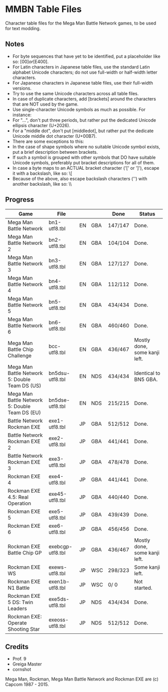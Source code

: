 MMBN Table Files
================
Character table files for the Mega Man Battle Network games, to be used for text modding.

Notes
-----
* For byte sequences that have yet to be identified, put a placeholder like so: [$00] or [$E400].
* For Latin characters in Japanese table files, use the standard Latin alphabet Unicode characters; do not use full-width or half-width letter characters.
* For Japanese characters in Japanese table files, use their full-width versions.
* Try to use the same Unicode characters across all table files.
* In case of duplicate characters, add [brackets] around the characters that are NOT used by the game.
* Use single-character Unicode symbols as much as possible. For instance:
* For "...", don't put three periods, but rather put the dedicated Unicode ellipsis character (U+2026).
* For a "middle dot", don't put [middledot], but rather put the dedicate Unicode middle dot character (U+00B7).
* There are some exceptions to this:
* In the case of shape symbols where no suitable Unicode symbol exists, put a brief description between brackets.
* If such a symbol is grouped with other symbols that DO have suitable Unicode symbols, preferably put bracket descriptions for all of them.
* In case a byte maps to an ACTUAL bracket character ('[' or ']'), escape it with a backslash, like so: \\[
* Because of the above, also escape backslash characters ('\') with another backslash, like so: \\\\

Progress
--------
| Game                                           | File             |    |     | Done    | Status				|
|------------------------------------------------|------------------|----|-----|---------|--------------------------------------|
| Mega Man Battle Network                        | bn1-utf8.tbl     | EN | GBA | 147/147 | Done.				|
| Mega Man Battle Network 2                      | bn2-utf8.tbl     | EN | GBA | 104/104 | Done.				|
| Mega Man Battle Network 3                      | bn3-utf8.tbl     | EN | GBA | 127/127 | Done.				|
| Mega Man Battle Network 4                      | bn4-utf8.tbl     | EN | GBA | 112/112 | Done.				|
| Mega Man Battle Network 5                      | bn5-utf8.tbl     | EN | GBA | 434/434 | Done.				|
| Mega Man Battle Network 6                      | bn6-utf8.tbl     | EN | GBA | 460/460 | Done.				|
| Mega Man Battle Chip Challenge                 | bcc-utf8.tbl     | EN | GBA | 436/467 | Mostly done, some kanji left.	|
| Mega Man Battle Network 5: Double Team DS (US) | bn5dsu-utf8.tbl  | EN | NDS | 434/434 | Identical to BN5 GBA.		|
| Mega Man Battle Network 5: Double Team DS (EU) | bn5dse-utf8.tbl  | EN | NDS | 215/215 | Done.				|
| Battle Network Rockman EXE                     | exe1-utf8.tbl    | JP | GBA | 512/512 | Done.				|
| Battle Network Rockman EXE 2                   | exe2-utf8.tbl    | JP | GBA | 441/441 | Done.				|
| Battle Network Rockman EXE 3                   | exe3-utf8.tbl    | JP | GBA | 478/478 | Done.				|
| Rockman EXE 4                                  | exe4-utf8.tbl    | JP | GBA | 441/441 | Done.				|
| Rockman EXE 4.5: Real Operation                | exe45-utf8.tbl   | JP | GBA | 440/440 | Done.				|
| Rockman EXE 5                                  | exe5-utf8.tbl    | JP | GBA | 439/439 | Done.				|
| Rockman EXE 6                                  | exe6-utf8.tbl    | JP | GBA | 456/456 | Done.				|
| Rockman EXE Battle Chip GP                     | exebcgp-utf8.tbl | JP | GBA | 436/467 | Mostly done, some kanji left.	|
| Rockman EXE WS                                 | exews-utf8.tbl   | JP | WSC | 298/323 | Some kanji left.			|
| Rockman EXE N1 Battle                          | exen1b-utf8.tbl  | JP | WSC |   0/  0 | Not started.				|
| Rockman EXE 5 DS: Twin Leaders                 | exe5ds-utf8.tbl  | JP | NDS | 434/434 | Done.				|
| Rockman EXE: Operate Shooting Star             | exeoss-utf8.tbl  | JP | NDS | 512/512 | Done.				|

Credits
-------
* Prof. 9
* Greiga Master
* cornshot

Mega Man, Rockman, Mega Man Battle Network and Rockman EXE are (c) Capcom 1987 - 2015.
